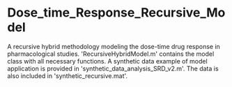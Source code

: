 # Dose_time_Response_Recursive_Model
A recursive hybrid methodology modeling the dose-time drug response in pharmacological studies. 
'RecursiveHybridModel.m' contains the model class with all necessary functions. A synthetic data example of model application is provided in 'synthetic_data_analysis_SRD_v2.m'. The data is also included in 'synthetic_recursive.mat'.
